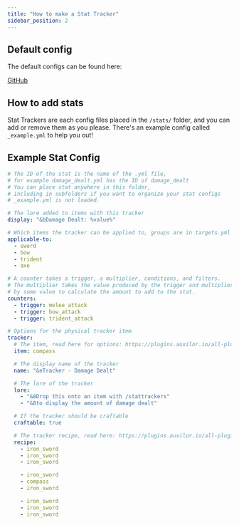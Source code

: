 ```yaml
---
title: "How to make a Stat Tracker"
sidebar_position: 2
---
```


## Default config
The default configs can be found here:

[GitHub](https://github.com/Auxilor/StatTrackers/blob/master/eco-core/core-plugin/src/main/resources/stats/)

## How to add stats
Stat Trackers are each config files placed in the `/stats/` folder, and you can add or remove them as you please. There's an example config called `_example.yml` to help you out!

## Example Stat Config

```yaml
# The ID of the stat is the name of the .yml file,
# for example damage_dealt.yml has the ID of damage_dealt
# You can place stat anywhere in this folder,
# including in subfolders if you want to organize your stat configs
# _example.yml is not loaded.

# The lore added to items with this tracker
display: "&bDamage Dealt: %value%"

# Which items the tracker can be applied to, groups are in targets.yml
applicable-to:
  - sword
  - bow
  - trident
  - axe

# A counter takes a trigger, a multiplier, conditions, and filters.
# The multiplier takes the value produced by the trigger and multiplies it
# by some value to calculate the amount to add to the stat.
counters:
  - trigger: melee_attack
  - trigger: bow_attack
  - trigger: trident_attack

# Options for the physical tracker item
tracker:
  # The item, read here for options: https://plugins.auxilor.io/all-plugins/the-item-lookup-system
  item: compass

  # The display name of the tracker
  name: "&eTracker - Damage Dealt"

  # The lore of the tracker
  lore:
    - "&8Drop this onto an item with /stattrackers"
    - "&8to display the amount of damage dealt"

  # If the tracker should be craftable
  craftable: true

  # The tracker recipe, read here: https://plugins.auxilor.io/all-plugins/the-item-lookup-system#crafting-recipes
  recipe:
    - iron_sword
    - iron_sword
    - iron_sword

    - iron_sword
    - compass
    - iron_sword

    - iron_sword
    - iron_sword
    - iron_sword
```
